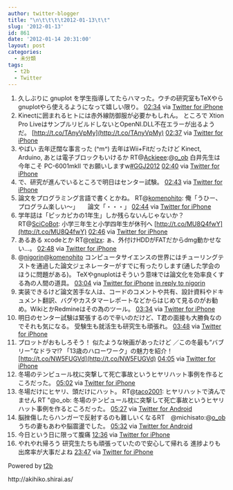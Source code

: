 ```yaml
---
author: twitter-blogger
title: "\n\t\t\t\t2012-01-13\t\t"
slug: '2012-01-13'
id: 861
date: '2012-01-14 20:31:00'
layout: post
categories:
  - 未分類
tags:
  - t2b
  - Twitter
---
```


<div xmlns:georss="http://www.georss.org/georss">

1.  <span><span>久しぶりに gnuplot を学生指導してたらハマった。ウチの研究室もTeXやらgnuplotやら使えるようになって嬉しい限り。</span> <span>[<span>02:34</span>](http://twitter.com/o_ob/status/157817857156202496) <span>via [Twitter for iPhone](http://twitter.com/#!/download/iphone)</span></span></span>
2.  <span><span>Kinectに囲まれるヒトには赤外線防御服が必要かもしれん。 ところで Xtion Pro LiveはサンプルリビルドしないとOpenNI.DLL不在エラーが出るようだ。 [http://t.co/TAnyVpMy](http://t.co/TAnyVpMy)</span> <span>[<span>02:37</span>](http://twitter.com/o_ob/status/157818660994551808) <span>via [Twitter for iPhone](http://twitter.com/#!/download/iphone)</span></span></span>
3.  <span><span>やばい 去年迂闊な事言った (^m^) 去年はWii+Fitだったけど Kinect, Arduino, あとは電子ブロックもいけるか RT@[Ackieee](http://twitter.com/Ackieee "Ackieee"):@[o_ob](http://twitter.com/o_ob "o_ob") 白井先生は今年こそ PC-6001mkII でお願いしますw[#GGJ2012](http://twitter.com/search?q=%23GGJ2012 "#GGJ2012")</span> <span>[<span>02:40</span>](http://twitter.com/o_ob/status/157819243084263424) <span>via [Twitter for iPhone](http://twitter.com/#!/download/iphone)</span></span></span>
4.  <span><span>で、研究が進んでいるところで明日はセンター試験。</span> <span>[<span>02:43</span>](http://twitter.com/o_ob/status/157820131584643073) <span>via [Twitter for iPhone](http://twitter.com/#!/download/iphone)</span></span></span>
5.  <span><span>論文をプログラミング言語で書くとかね。 RT@[komenohito](http://twitter.com/komenohito "komenohito"): 俺「うひー、プログラム楽しい～」　　論文「・・・」</span> <span>[<span>02:44</span>](http://twitter.com/o_ob/status/157820378155196418) <span>via [Twitter for iPhone](http://twitter.com/#!/download/iphone)</span></span></span>
6.  <span><span>学年誌は「ピッカピカの1年生」しか残らないんじゃないか？ RT@[SciCoBot](http://twitter.com/SciCoBot "SciCoBot"): 小学三年生と小学四年生が休刊へ [http://t.co/MU8Q4fwY](http://t.co/MU8Q4fwY)</span> <span>[<span>02:46</span>](http://twitter.com/o_ob/status/157820850630967296) <span>via [Twitter for iPhone](http://twitter.com/#!/download/iphone)</span></span></span>
7.  <span><span>あるある xcodeとか RT@[relzx](http://twitter.com/relzx "relzx"): ぁ、外付けHDDがFATだからdmg動かせない…。</span> <span>[<span>02:48</span>](http://twitter.com/o_ob/status/157821214600069120) <span>via [Twitter for iPhone](http://twitter.com/#!/download/iphone)</span></span></span>
8.  <span><span>@[nigorin](http://twitter.com/nigorin "nigorin")@[komenohito](http://twitter.com/komenohito "komenohito") コンピュータサイエンスの世界にはチューリングテストを通過した論文ジェネレーターがすでに有ったりします(通した学会のほうに問題がある)。 TeXやgnuplotはそういう意味では論文化を効率良くする為の人間の道具。</span> <span>[<span>03:04</span>](http://twitter.com/o_ob/status/157825223247405057) <span>via [Twitter for iPhone](http://twitter.com/#!/download/iphone)</span> [in reply to nigorin](http://twitter.com/nigorin/status/157823948392894464)</span></span>
9.  <span><span>実装できるけど論文苦手な人は、コードのコメントや共有、設計資料やドキュメント翻訳、バグやカスタマーレポートなどからはじめて見るのがお勧め。WikiとかRedmineはその為のツール。</span> <span>[<span>03:34</span>](http://twitter.com/o_ob/status/157832917232529408) <span>via [Twitter for iPhone](http://twitter.com/#!/download/iphone)</span></span></span>
10.  <span><span>明日のセンター試験は緊張するので辛いのだけど、T君の面接も大勝負なのでそれも気になる。 受験生も就活生も研究生も頑張れ。</span> <span>[<span>03:48</span>](http://twitter.com/o_ob/status/157836357300011010) <span>via [Twitter for iPhone](http://twitter.com/#!/download/iphone)</span></span></span>
11.  <span><span>プロットがおもしろそう！ 似たような映画があったけど ／この冬最も“バブリー”なドラマ!? 「13歳のハローワーク」の魅力を紹介！ [http://t.co/NW5FUGVd](http://t.co/NW5FUGVd)</span> <span>[<span>04:05</span>](http://twitter.com/o_ob/status/157840676661366784) <span>via [Twitter for iPhone](http://twitter.com/#!/download/iphone)</span></span></span>
12.  <span><span>冬場のテンピュール枕に突撃して死亡事故というヒヤリハット事例を作るところだった。</span> <span>[<span>05:02</span>](http://twitter.com/o_ob/status/157855039917002752) <span>via [Twitter for iPhone](http://twitter.com/#!/download/iphone)</span></span></span>
13.  <span><span>冬場だけにヒヤリ、頭だけにハット。 RT@[taco2001](http://twitter.com/taco2001 "taco2001"): ヒヤリハットで済んでません RT "@o_ob: 冬場のテンピュール枕に突撃して死亡事故というヒヤリハット事例を作るところだった。</span> <span>[<span>05:27</span>](http://twitter.com/o_ob/status/157861274871533568) <span>via [Twitter for Android](http://twitter.com/download/android)</span></span></span>
14.  <span><span>脳挫傷したらハンガーで反射するのも難しいくなるRT　@michisato:@[o_ob](http://twitter.com/o_ob "o_ob") うちの妻もあわや脳震盪でした。</span> <span>[<span>05:32</span>](http://twitter.com/o_ob/status/157862564565483520) <span>via [Twitter for Android](http://twitter.com/download/android)</span></span></span>
15.  <span><span>今日という日に限って腹痛</span> <span>[<span>12:36</span>](http://twitter.com/o_ob/status/157969305059856385) <span>via [Twitter for iPhone](http://twitter.com/#!/download/iphone)</span></span></span>
16.  <span><span>やれやれ帰ろう 研究生たちも頑張っていたので安心して帰れる 進捗よりも出席率が大事だよね</span> <span>[<span>23:47</span>](http://twitter.com/o_ob/status/158138143537766400) <span>via [Twitter for iPhone](http://twitter.com/#!/download/iphone)</span></span></span>

</div>

Powered by [t2b](http://t2b.utilz.jp/)

<div>http://akihiko.shirai.as/</div>